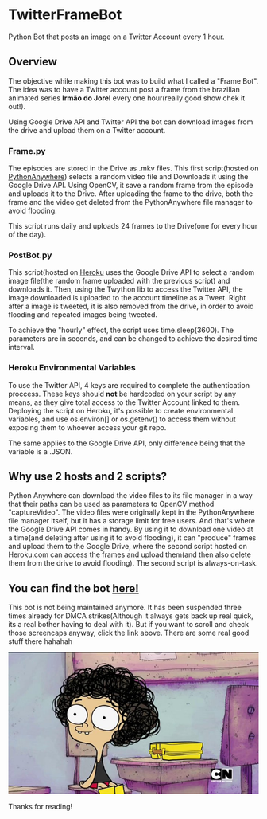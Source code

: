 # TwitterFrameBot
Python Bot that posts an image on a Twitter Account every 1 hour.

## **Overview**

The objective while making this bot was to build what I called a "Frame Bot". The idea was to have a Twitter account post a frame from the brazilian animated series **Irmão do Jorel** every one hour(really good show chek it out!).

Using Google Drive API and Twitter API the bot can download images from the drive and upload them on a Twitter account.

### Frame.py

The episodes are stored in the Drive as .mkv files. This first script(hosted on [PythonAnywhere](https://www.pythonanywhere.com)) selects a random video file and Downloads it using the Google Drive API. Using OpenCV, it save a random frame from the episode and uploads it to the Drive.
After uploading the frame to the drive, both the frame and the video get deleted from the PythonAnywhere file manager to avoid flooding.

This script runs daily and uploads 24 frames to the Drive(one for every hour of the day).

### PostBot.py

This script(hosted on [Heroku](https://www.heroku.com) uses the Google Drive API to select a random image file(the random frame uploaded with the previous script) and downloads it. Then, using the Twython lib to access the Twitter API, the image downloaded is uploaded to the account timeline as a Tweet.
Right after a image is tweeted, it is also removed from the drive, in order to avoid flooding and repeated images being tweeted.

To achieve the "hourly" effect, the script uses time.sleep(3600). The parameters are in seconds, and can be changed to achieve the desired time interval.

### Heroku Environmental Variables

To use the Twitter API, 4 keys are required to complete the authentication proccess. These keys should **not** be hardcoded on your script by any means, as they give total access to the Twitter Account linked to them. Deploying the script on Heroku, it's possible to create environmental variables, and use os.environ[] or os.getenv() to access them without exposing them to whoever access your git repo.

The same applies to the Google Drive API, only difference being that the variable is a .JSON.

## Why use 2 hosts and 2 scripts?
Python Anywhere can download the video files to its file manager in a way that their paths can be used as parameters to OpenCV method "captureVideo". The video files were originally kept in the PythonAnywhere file manager itself, but it has a storage limit for free users. And that's where the Google Drive API comes in handy.
By using it to download one video at a time(and deleting after using it to avoid flooding), it can "produce" frames and upload them to the Google Drive, where the second script hosted on Heroku.com can access the frames and upload them(and then also delete them from the drive to avoid flooding). The second script is always-on-task.

## You can find the bot [here!](https://twitter.com/BotJorel)
This bot is not being maintained anymore. It has been suspended three times already for DMCA strikes(Although it always gets back up real quick, its a real bother having to deal with it).
But if you want to scroll and check those screencaps anyway, click the link above. There are some real good stuff there hahahah

![jorel](joreLFrame.jpeg)  

Thanks for reading!

